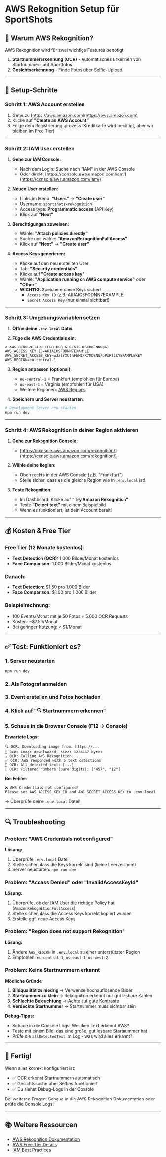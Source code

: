 # AWS Rekognition Setup für SportShots

## 🎯 Warum AWS Rekognition?

AWS Rekognition wird für zwei wichtige Features benötigt:
1. **Startnummererkennung (OCR)** - Automatisches Erkennen von Startnummern auf Sportfotos
2. **Gesichtserkennung** - Finde Fotos über Selfie-Upload

---

## 🔧 Setup-Schritte

### Schritt 1: AWS Account erstellen

1. Gehe zu [https://aws.amazon.com](https://aws.amazon.com)
2. Klicke auf **"Create an AWS Account"**
3. Folge dem Registrierungsprozess (Kreditkarte wird benötigt, aber wir bleiben im Free Tier)

---

### Schritt 2: IAM User erstellen

1. **Gehe zur IAM Console:**
   - Nach dem Login: Suche nach "IAM" in der AWS Console
   - Oder direkt: [https://console.aws.amazon.com/iam/](https://console.aws.amazon.com/iam/)

2. **Neuen User erstellen:**
   - Links im Menü: **"Users"** → **"Create user"**
   - Username: `sportshots-rekognition`
   - Access type: **Programmatic access** (API Key)
   - Klick auf **"Next"**

3. **Berechtigungen zuweisen:**
   - Wähle: **"Attach policies directly"**
   - Suche und wähle: **"AmazonRekognitionFullAccess"**
   - Klick auf **"Next"** → **"Create user"**

4. **Access Keys generieren:**
   - Klicke auf den neu erstellten User
   - Tab: **"Security credentials"**
   - Klicke auf **"Create access key"**
   - Wähle: **"Application running on AWS compute service"** oder **"Other"**
   - **WICHTIG:** Speichere diese Keys sicher!
     - `Access Key ID` (z.B. AKIAIOSFODNN7EXAMPLE)
     - `Secret Access Key` (nur einmal sichtbar!)

---

### Schritt 3: Umgebungsvariablen setzen

1. **Öffne deine `.env.local` Datei**

2. **Füge die AWS Credentials ein:**
```env
# AWS REKOGNITION (FÜR OCR & GESICHTSERKENNUNG)
AWS_ACCESS_KEY_ID=AKIAIOSFODNN7EXAMPLE
AWS_SECRET_ACCESS_KEY=wJalrXUtnFEMI/K7MDENG/bPxRfiCYEXAMPLEKEY
AWS_REGION=eu-central-1
```

3. **Region anpassen (optional):**
   - `eu-central-1` = Frankfurt (empfohlen für Europa)
   - `us-east-1` = Virginia (empfohlen für USA)
   - Weitere Regionen: [AWS Regions](https://docs.aws.amazon.com/general/latest/gr/rande.html)

4. **Speichern und Server neustarten:**
```bash
# Development Server neu starten
npm run dev
```

---

### Schritt 4: AWS Rekognition in deiner Region aktivieren

1. **Gehe zur Rekognition Console:**
   - [https://console.aws.amazon.com/rekognition/](https://console.aws.amazon.com/rekognition/)

2. **Wähle deine Region:**
   - Oben rechts in der AWS Console (z.B. "Frankfurt")
   - Stelle sicher, dass es die gleiche Region wie in `.env.local` ist!

3. **Teste Rekognition:**
   - Im Dashboard: Klicke auf **"Try Amazon Rekognition"**
   - Teste **"Detect text"** mit einem Beispielbild
   - Wenn es funktioniert, ist dein Account bereit!

---

## 💰 Kosten & Free Tier

### Free Tier (12 Monate kostenlos):
- **Text Detection (OCR):** 1.000 Bilder/Monat kostenlos
- **Face Comparison:** 1.000 Bilder/Monat kostenlos

### Danach:
- **Text Detection:** $1.50 pro 1.000 Bilder
- **Face Comparison:** $1.00 pro 1.000 Bilder

### Beispielrechnung:
- 100 Events/Monat mit je 50 Fotos = 5.000 OCR Requests
- Kosten: ~$7.50/Monat
- Bei geringer Nutzung: < $1/Monat

---

## ✅ Test: Funktioniert es?

### 1. Server neustarten
```bash
npm run dev
```

### 2. Als Fotograf anmelden

### 3. Event erstellen und Fotos hochladen

### 4. Klick auf "🔍 Startnummern erkennen"

### 5. Schaue in die Browser Console (F12 → Console)

**Erwartete Logs:**
```
🔍 OCR: Downloading image from: https://...
📸 OCR: Image downloaded, size: 1234567 bytes
☁️ OCR: Calling AWS Rekognition...
✅ OCR: AWS responded with 5 text detections
📝 OCR: All detected text: [...]
🔢 OCR: Filtered numbers (pure digits): ["457", "12"]
```

**Bei Fehler:**
```
❌ AWS Credentials not configured!
Please set AWS_ACCESS_KEY_ID and AWS_SECRET_ACCESS_KEY in .env.local
```
→ Überprüfe deine `.env.local` Datei!

---

## 🔍 Troubleshooting

### Problem: "AWS Credentials not configured"
**Lösung:**
1. Überprüfe `.env.local` Datei
2. Stelle sicher, dass die Keys korrekt sind (keine Leerzeichen!)
3. Server neustarten: `npm run dev`

### Problem: "Access Denied" oder "InvalidAccessKeyId"
**Lösung:**
1. Überprüfe, ob der IAM User die richtige Policy hat (`AmazonRekognitionFullAccess`)
2. Stelle sicher, dass die Access Keys korrekt kopiert wurden
3. Erstelle ggf. neue Access Keys

### Problem: "Region does not support Rekognition"
**Lösung:**
1. Ändere `AWS_REGION` in `.env.local` zu einer unterstützten Region
2. Empfohlen: `eu-central-1`, `us-east-1`, `us-west-2`

### Problem: Keine Startnummern erkannt
**Mögliche Gründe:**
1. **Bildqualität zu niedrig** → Verwende hochauflösende Bilder
2. **Startnummer zu klein** → Rekognition erkennt nur gut lesbare Zahlen
3. **Schlechte Beleuchtung** → Achte auf gute Kontraste
4. **Verdeckte Startnummer** → Startnummer muss sichtbar sein

**Debug-Tipps:**
- Schaue in die Console Logs: Welchen Text erkennt AWS?
- Teste mit einem Bild, das eine große, gut lesbare Startnummer hat
- Prüfe die `allDetectedText` im Log - was wird alles erkannt?

---

## 🚀 Fertig!

Wenn alles korrekt konfiguriert ist:
- ✅ OCR erkennt Startnummern automatisch
- ✅ Gesichtssuche über Selfies funktioniert
- ✅ Du siehst Debug-Logs in der Console

Bei weiteren Fragen: Schaue in die AWS Rekognition Dokumentation oder prüfe die Console Logs!

---

## 📚 Weitere Ressourcen

- [AWS Rekognition Dokumentation](https://docs.aws.amazon.com/rekognition/)
- [AWS Free Tier Details](https://aws.amazon.com/free/)
- [IAM Best Practices](https://docs.aws.amazon.com/IAM/latest/UserGuide/best-practices.html)

